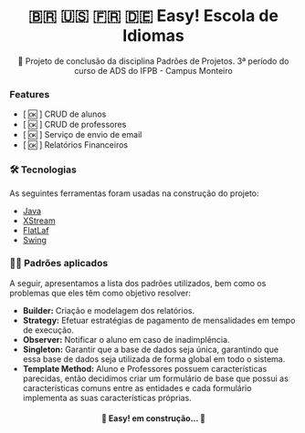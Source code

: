 <h1 align="center">
    🇧🇷 🇺🇸 🇫🇷 🇩🇪 Easy! Escola de Idiomas
</h1>
<p align="center">🚀 Projeto de conclusão da disciplina Padrões de Projetos. 3ª período do curso de ADS do IFPB - Campus Monteiro</p>

### Features

- [ 🆗 ]  CRUD de alunos
- [ 🆗 ]  CRUD de professores 
- [ 🆗 ]  Serviço de envio de email
- [ 🆗 ]  Relatórios Financeiros

### 🛠 Tecnologias

As seguintes ferramentas foram usadas na construção do projeto:

- [Java](https://www.java.com/pt-BR/)
- [XStream](https://x-stream.github.io/)
- [FlatLaf](https://www.formdev.com/flatlaf/)
- [Swing](https://docs.oracle.com/javase%2F7%2Fdocs%2Fapi%2F%2F/javax/swing/package-summary.html)

### 👩‍💻 Padrões aplicados

A seguir, apresentamos a lista dos padrões utilizados, bem como os problemas que eles têm como objetivo resolver:

- <strong>Builder:</strong> Criação e modelagem dos relatórios.
- <strong>Strategy:</strong> Efetuar estratégias de pagamento de mensalidades em tempo de execução.
- <strong>Observer:</strong> Notificar o aluno em caso de inadimplência.
- <strong>Singleton:</strong> Garantir que a base de dados seja única, garantindo que essa base de dados seja utilizada de forma global em todo o sistema.
- <strong>Template Method:</strong> Aluno e Professores possuem características parecidas, então decidimos criar um formulário de base que possui as características comuns entre as entidades e cada formulário implementa as suas características próprias.
 




<h4 align="center"> 
	🚧  Easy! em construção...  🚧
</h4>
